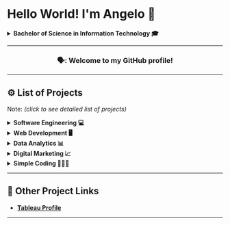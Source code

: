 # Hello World! I'm Angelo 🌴
<details> 
 <summary><b>Bachelor of Science in Information Technology 🎓</b></summary>
 
  * Graduated in the <b>[University of Santo Tomas](https://www.ust.edu.ph)</b>, Manila Philippines
  * Main Coursework: 
    * Software Engineering
    * Database Managment
    * Computer Networks
    * Embedded Systems
    * Management of Information Systems  
</details>

---
<h3 align ="center"> 🗣️: Welcome to my GitHub profile! </h3>

---
## ⚙️ List of Projects
Note: <i> (click to see detailed list of projects)</i>

<details> 
 <summary><b>Software Engineering 💻</b></summary> 
 
  * [FPS Interactive Whiteboard](https://github.com/angeloparayno/FPS-Interactive-Whiteboard) (2016)
    * <b>Sub Project:</b> [RGB Led Flashlights](https://github.com/angeloparayno/RGB-LED-Flashlights) (2015)
    * <b>Assignment:</b> Main Developer | Team Leader
    * <b>Classification:</b> Thesis | Capstone (Group of 4)
  * [Attendance Monitoring System for the Faculty of UST IICS](https://github.com/angeloparayno/Attendance-Monitoring-System-for-the-Faculty-of-UST-IICS) (2014)
    * <b>Assignment:</b> Project Manager
    * <b>Classification:</b> Client Facing (Group of 4)
</details>

<details> 
 <summary><b>Web Development 🖥️</b></summary> 
 
  * [Meta Coursera HTML CSS Portfolio Project](https://github.com/angeloparayno/meta-coursera-portfolio-project) (2023)
    * <b>Assignment:</b> Developer
    * <b>Classification:</b> Module Assignment
    * <b>Description:</b> Desining a responsive one page site using vanilla HTML/CSS and Flexbox
      
</details>
  
<details>
 <summary><b>Data Analytics 📊</b></summary> 
 
  * [Bisa Wellness](https://github.com/angeloparayno/Bisa-Wellness) (2022)
    * <b>Assignment:</b> Project Manager | Social Media Analyst
    * <b>Classification</b> Client Facing (Group of 17)
  * [2021 NYC Youth Crime Rate](https://github.com/angeloparayno/2021-NYC-Youth-Crime-Rate) (2022)
    * <b>Assignment:</b> Gender Demographics Analyst
    * <b>Classification:</b> Case Study (Group of 5)
 
</details>

<details>
 <summary><b>Digital Marketing 📈</b></summary> 
 
  * [Lego Media Plan](https://github.com/angeloparayno/Lego-Media-Plan) (2023)
    * <b>Assignment:</b> Media Planner
    * <b>Classification:</b> Case Study
 
</details>
  
<details>
 <summary><b>Simple Coding 👨🏻‍💻</b></summary> 
 
 * [Simple Animations Using Java](https://github.com/angeloparayno/simple-animation-using-Java) (2015) 
   * <b>Description:</b> A simple animation of an Anime character using pure Java with JFrame
 * [ASM Codes](https://github.com/angeloparayno/asm-codes) (2012)
   * <b>Description:</b> A list of simple Assembly programs
 
</details>

---
## 🔗 Other Project Links
* <b>[Tableau Profile](https://public.tableau.com/app/profile/angeloparayno)</b>

---
<!--
[![LinkedIn](https://img.shields.io/badge/LinkedIn-Connect-blue?style=flat&logo=linkedin)](https://www.linkedin.com/in/your-profile/) 
[![Instagram](https://img.shields.io/badge/Instagram-Follow-red?style=flat&logo=instagram)](https://www.instagram.com/your-profile/)
[![Coursera](https://img.shields.io/badge/Coursera-Profile-brightgreen?style=flat&logo=coursera)](https://www.coursera.org/user/your-profile/)
[![Tableau](https://img.shields.io/badge/Tableau-Profile-orange?style=flat&logo=tableau)](https://public.tableau.com/profile/your-profile)
-->

<!--
**angeloparayno/angeloparayno** is a ✨ _special_ ✨ repository because its `README.md` (this file) appears on your GitHub profile.

Here are some ideas to get you started:

- 🔭 I’m currently working on ...
- 🌱 I’m currently learning ...
- 👯 I’m looking to collaborate on ...
- 🤔 I’m looking for help with ...
- 💬 Ask me about ...
- 📫 How to reach me: ...
- 😄 Pronouns: ...
- ⚡ Fun fact: ...
-->
